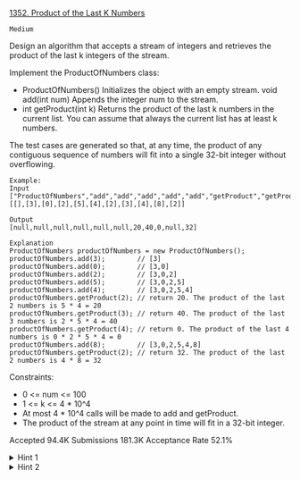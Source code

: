 [1352. Product of the Last K Numbers](https://leetcode.com/problems/product-of-the-last-k-numbers/)

`Medium`

Design an algorithm that accepts a stream of integers and retrieves the product of the last k integers of the stream.

Implement the ProductOfNumbers class:

- ProductOfNumbers() Initializes the object with an empty stream.
void add(int num) Appends the integer num to the stream.
- int getProduct(int k) Returns the product of the last k numbers in the current list. You can assume that always the current list has at least k numbers.

The test cases are generated so that, at any time, the product of any contiguous sequence of numbers will fit into a single 32-bit integer without overflowing.

```
Example:
Input
["ProductOfNumbers","add","add","add","add","add","getProduct","getProduct","getProduct","add","getProduct"]
[[],[3],[0],[2],[5],[4],[2],[3],[4],[8],[2]]

Output
[null,null,null,null,null,null,20,40,0,null,32]

Explanation
ProductOfNumbers productOfNumbers = new ProductOfNumbers();
productOfNumbers.add(3);        // [3]
productOfNumbers.add(0);        // [3,0]
productOfNumbers.add(2);        // [3,0,2]
productOfNumbers.add(5);        // [3,0,2,5]
productOfNumbers.add(4);        // [3,0,2,5,4]
productOfNumbers.getProduct(2); // return 20. The product of the last 2 numbers is 5 * 4 = 20
productOfNumbers.getProduct(3); // return 40. The product of the last 3 numbers is 2 * 5 * 4 = 40
productOfNumbers.getProduct(4); // return 0. The product of the last 4 numbers is 0 * 2 * 5 * 4 = 0
productOfNumbers.add(8);        // [3,0,2,5,4,8]
productOfNumbers.getProduct(2); // return 32. The product of the last 2 numbers is 4 * 8 = 32 
```

Constraints:

- 0 <= num <= 100
- 1 <= k <= 4 * 10^4
- At most 4 * 10^4 calls will be made to add and getProduct.
- The product of the stream at any point in time will fit in a 32-bit integer.

Accepted
94.4K
Submissions
181.3K
Acceptance Rate
52.1%

<details>
<summary>Hint 1</summary>

Keep all prefix products of numbers in an array, then calculate the product of last K elements in O(1) complexity.

</details>
<details>
<summary>Hint 2</summary>

When a zero number is added, clean the array of prefix products.

</details>